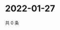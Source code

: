 # 2022-01-27

共 0 条

<!-- BEGIN WEIBO -->
<!-- 最后更新时间 Thu Jan 27 2022 21:19:11 GMT+0800 (China Standard Time) -->

<!-- END WEIBO -->

